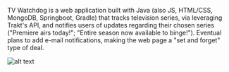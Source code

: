 TV Watchdog is a web application built with Java (also JS, HTML/CSS, MongoDB, Springboot, Gradle) that tracks television series, via leveraging Trakt's API, and notifies users of updates regarding their chosen series ("Premiere airs today!"; "Entire season now available to binge!"). Eventual plans to add e-mail notifications, making the web page a "set and forget" type of deal.

![alt text](http://i67.tinypic.com/1zdol0n.jpg)